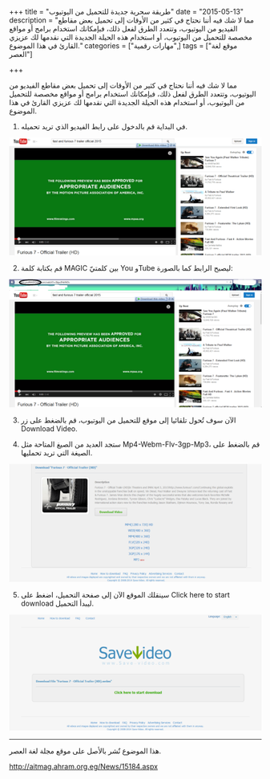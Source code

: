 +++
title = "طريقة سحرية جديدة للتحميل من اليوتيوب"
date = "2015-05-13"
description = "مما لا شك فيه أننا نحتاج في كثير من الأوقات إلى تحميل بعض مقاطع الفيديو من اليوتيوب، وتتعدد الطرق لفعل ذلك، فبإمكانك استخدام برامج أو مواقع مخصصة للتحميل من اليوتيوب، أو استخدام هذه الحيلة الجديدة التي نقدمها لك عزيزي القارئ في هذا الموضوع."
categories = ["مهارات رقمية",]
tags = ["موقع لغة العصر"]

+++

مما لا شك فيه أننا نحتاج في كثير من الأوقات إلى تحميل بعض مقاطع الفيديو من اليوتيوب، وتتعدد الطرق لفعل ذلك، فبإمكانك استخدام برامج أو مواقع مخصصة للتحميل من اليوتيوب، أو استخدام هذه الحيلة الجديدة التي نقدمها لك عزيزي القارئ في هذا الموضوع.

1. في البداية قم بالدخول على رابط الفيديو الذي تريد تحميله.

![1](images/2015-635670665113995538-399.png)

2. قم بكتابة كلمة MAGIC بين كلمتيّ You وTube ليصبح الرابط كما بالصورة:

![2](images/2015-635670665601804916-180.png)

3. الآن سوف تُحول تلقائيا إلى موقع للتحميل من اليوتيوب، قم بالضغط على زر Download Video.

4. ستجد العديد من الصيغ المتاحة مثل Mp4-Webm-Flv-3gp-Mp3، قم بالضغط على الصيغة التي تريد تحمليها.

![4](images/2015-635670666465705637-570.png)

5. سينقلك الموقع الآن إلى صفحة التحميل، اضغط على Click here to start download ليبدأ التحميل.

![5](images/2015-635670666696016663-601.png)

---

هذا الموضوع نٌشر باﻷصل على موقع مجلة لغة العصر.

http://aitmag.ahram.org.eg/News/15184.aspx
